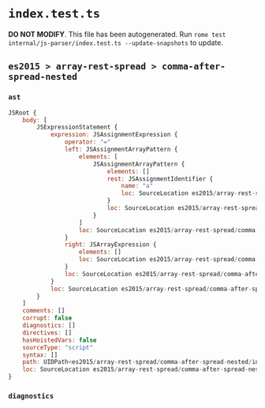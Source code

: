 # `index.test.ts`

**DO NOT MODIFY**. This file has been autogenerated. Run `rome test internal/js-parser/index.test.ts --update-snapshots` to update.

## `es2015 > array-rest-spread > comma-after-spread-nested`

### `ast`

```javascript
JSRoot {
	body: [
		JSExpressionStatement {
			expression: JSAssignmentExpression {
				operator: "="
				left: JSAssignmentArrayPattern {
					elements: [
						JSAssignmentArrayPattern {
							elements: []
							rest: JSAssignmentIdentifier {
								name: "a"
								loc: SourceLocation es2015/array-rest-spread/comma-after-spread-nested/input.js 1:5-1:6 (a)
							}
							loc: SourceLocation es2015/array-rest-spread/comma-after-spread-nested/input.js 1:1-1:8
						}
					]
					loc: SourceLocation es2015/array-rest-spread/comma-after-spread-nested/input.js 1:0-1:9
				}
				right: JSArrayExpression {
					elements: []
					loc: SourceLocation es2015/array-rest-spread/comma-after-spread-nested/input.js 1:12-1:14
				}
				loc: SourceLocation es2015/array-rest-spread/comma-after-spread-nested/input.js 1:0-1:14
			}
			loc: SourceLocation es2015/array-rest-spread/comma-after-spread-nested/input.js 1:0-1:15
		}
	]
	comments: []
	corrupt: false
	diagnostics: []
	directives: []
	hasHoistedVars: false
	sourceType: "script"
	syntax: []
	path: UIDPath<es2015/array-rest-spread/comma-after-spread-nested/input.js>
	loc: SourceLocation es2015/array-rest-spread/comma-after-spread-nested/input.js 1:0-1:15
}
```

### `diagnostics`

```

```
